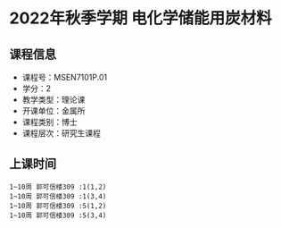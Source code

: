 # 2022年秋季学期 电化学储能用炭材料 






## 课程信息

- 课程号：MSEN7101P.01
- 学分：2
- 教学类型：理论课
- 开课单位：金属所
- 课程类别：博士
- 课程层次：研究生课程

## 上课时间

```
1~10周 郭可信楼309 :1(1,2)
1~10周 郭可信楼309 :1(3,4)
1~10周 郭可信楼309 :5(1,2)
1~10周 郭可信楼309 :5(3,4)
```

